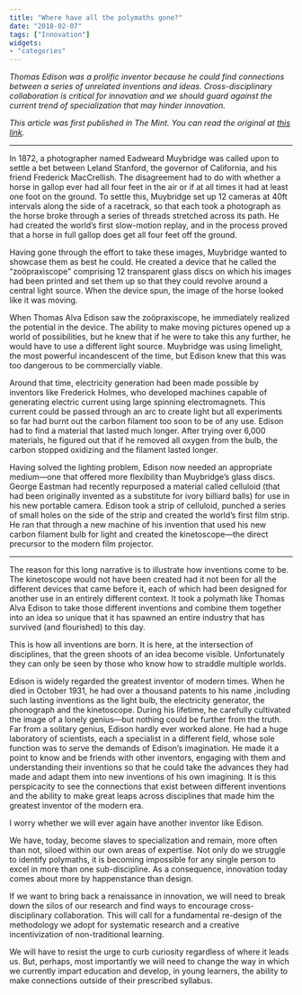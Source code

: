 ```yaml
---
title: "Where have all the polymaths gone?"
date: "2018-02-07"
tags: ["Innovation"]
widgets: 
- "categories"
---
```


*Thomas Edison was a prolific inventor because he could find connections between a series of unrelated inventions and ideas. Cross-disciplinary collaboration is critical for innovation and we should guard against the current trend of specialization that may hinder innovation.*
<!--more-->
*This article was first published in The Mint. You can read the original at [this link](https://www.livemint.com/Opinion/BB2I5JSaw55zvlK1EdztNM/Where-have-all-the-polymaths-gone.html).*

---

In 1872, a photographer named Eadweard Muybridge was called upon to settle a bet between Leland Stanford, the governor of California, and his friend Frederick MacCrellish. The disagreement had to do with whether a horse in gallop ever had all four feet in the air or if at all times it had at least one foot on the ground. To settle this, Muybridge set up 12 cameras at 40ft intervals along the side of a racetrack, so that each took a photograph as the horse broke through a series of threads stretched across its path. He had created the world’s first slow-motion replay, and in the process proved that a horse in full gallop does get all four feet off the ground.

Having gone through the effort to take these images, Muybridge wanted to showcase them as best he could. He created a device that he called the “zoöpraxiscope" comprising 12 transparent glass discs on which his images had been printed and set them up so that they could revolve around a central light source. When the device spun, the image of the horse looked like it was moving.

When Thomas Alva Edison saw the zoöpraxiscope, he immediately realized the potential in the device. The ability to make moving pictures opened up a world of possibilities, but he knew that if he were to take this any further, he would have to use a different light source. Muybridge was using limelight, the most powerful incandescent of the time, but Edison knew that this was too dangerous to be commercially viable.

Around that time, electricity generation had been made possible by inventors like Frederick Holmes, who developed machines capable of generating electric current using large spinning electromagnets. This current could be passed through an arc to create light but all experiments so far had burnt out the carbon filament too soon to be of any use. Edison had to find a material that lasted much longer. After trying over 6,000 materials, he figured out that if he removed all oxygen from the bulb, the carbon stopped oxidizing and the filament lasted longer.

Having solved the lighting problem, Edison now needed an appropriate medium—one that offered more flexibility than Muybridge’s glass discs. George Eastman had recently repurposed a material called celluloid (that had been originally invented as a substitute for ivory billiard balls) for use in his new portable camera. Edison took a strip of celluloid, punched a series of small holes on the side of the strip and created the world’s first film strip. He ran that through a new machine of his invention that used his new carbon filament bulb for light and created the kinetoscope—the direct precursor to the modern film projector.

***

The reason for this long narrative is to illustrate how inventions come to be. The kinetoscope would not have been created had it not been for all the different devices that came before it, each of which had been designed for another use in an entirely different context. It took a polymath like Thomas Alva Edison to take those different inventions and combine them together into an idea so unique that it has spawned an entire industry that has survived (and flourished) to this day.

This is how all inventions are born. It is here, at the intersection of disciplines, that the green shoots of an idea become visible. Unfortunately they can only be seen by those who know how to straddle multiple worlds.

Edison is widely regarded the greatest inventor of modern times. When he died in October 1931, he had over a thousand patents to his name ,including such lasting inventions as the light bulb, the electricity generator, the phonograph and the kinetoscope. During his lifetime, he carefully cultivated the image of a lonely genius—but nothing could be further from the truth. Far from a solitary genius, Edison hardly ever worked alone. He had a huge laboratory of scientists, each a specialist in a different field, whose sole function was to serve the demands of Edison’s imagination. He made it a point to know and be friends with other inventors, engaging with them and understanding their inventions so that he could take the advances they had made and adapt them into new inventions of his own imagining. It is this perspicacity to see the connections that exist between different inventions and the ability to make great leaps across disciplines that made him the greatest inventor of the modern era.

I worry whether we will ever again have another inventor like Edison.

We have, today, become slaves to specialization and remain, more often than not, siloed within our own areas of expertise. Not only do we struggle to identify polymaths, it is becoming impossible for any single person to excel in more than one sub-discipline. As a consequence, innovation today comes about more by happenstance than design.

If we want to bring back a renaissance in innovation, we will need to break down the silos of our research and find ways to encourage cross-disciplinary collaboration. This will call for a fundamental re-design of the methodology we adopt for systematic research and a creative incentivization of non-traditional learning.

We will have to resist the urge to curb curiosity regardless of where it leads us. But, perhaps, most importantly we will need to change the way in which we currently impart education and develop, in young learners, the ability to make connections outside of their prescribed syllabus.

